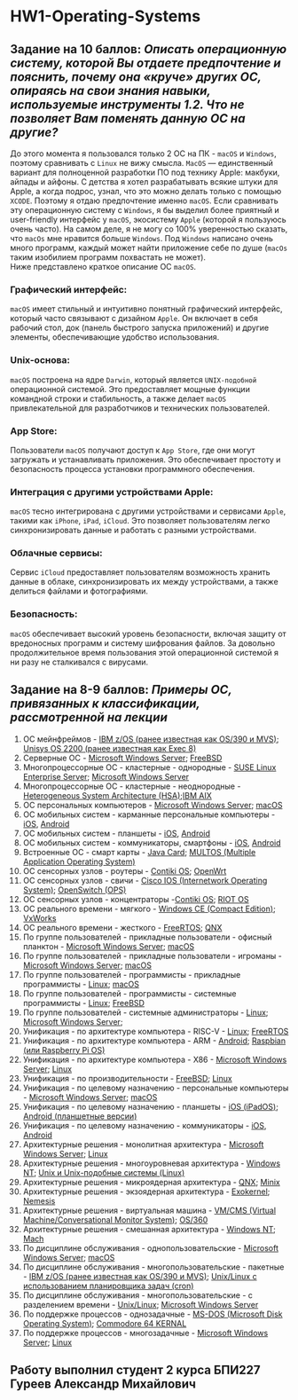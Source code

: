 # HW1-Operating-Systems
## Задание на 10 баллов: ***Описать операционную систему, которой Вы отдаете предпочтение и пояснить, почему она «круче» других ОС, опираясь на свои знания навыки, используемые инструменты 1.2. Что не позволяет Вам поменять данную ОС на другие?***
До этого момента я пользовался только 2 ОС на ПК - `macOS` и `Windows`, поэтому сравнивать с `Linux` не вижу смысла. `MacOS` — единственный вариант для полноценной разработки ПО под технику Apple: макбуки, айпады и айфоны. С детства я хотел разрабатывать всякие штуки для Apple, а когда подрос, узнал, что это можно делать только с помощью `XCODE`. Поэтому я отдаю предпочтение именно `macOS`.
Если сравнивать эту операционную систему с `Windows`, я бы выделил более приятный и user-friendly интерфейс у `macOS`, экосистему `Apple` (которой я пользуюсь очень часто). 
На самом деле, я не могу со 100% уверенностью сказать, что `macOs` мне нравится больше `Windows`. Под `Windows` написано очень много программ, каждый может найти приложение себе по душе (`macOs` таким изобилием программ похвастать не может). 
<br />Ниже представлено краткое описание ОС `macOS`.<br />
### Графический интерфейс:<br />
`macOS` имеет стильный и интуитивно понятный графический интерфейс, который часто связывают с дизайном `Apple`. Он включает в себя рабочий стол, док (панель быстрого запуска приложений) и другие элементы, обеспечивающие удобство использования.<br />
### Unix-основа:<br />
`macOS` построена на ядре `Darwin`, который является `UNIX-подобной` операционной системой. Это предоставляет мощные функции командной строки и стабильность, а также делает `macOS` привлекательной для разработчиков и технических пользователей.<br />
### App Store:<br />
Пользователи `macOS` получают доступ к `App Store`, где они могут загружать и устанавливать приложения. Это обеспечивает простоту и безопасность процесса установки программного обеспечения.<br />
### Интеграция с другими устройствами Apple:<br />
`macOS` тесно интегрирована с другими устройствами и сервисами `Apple`, такими как `iPhone`, `iPad`, `iCloud`. Это позволяет пользователям легко синхронизировать данные и работать с разными устройствами.<br />
### Облачные сервисы:<br />
Сервис `iCloud` предоставляет пользователям возможность хранить данные в облаке, синхронизировать их между устройствами, а также делиться файлами и фотографиями.<br />
### Безопасность:<br />
`macOS` обеспечивает высокий уровень безопасности, включая защиту от вредоносных программ и систему шифрования файлов. За довольно продолжительное время пользования этой операционной системой я ни разу не сталкивался с вирусами.<br />

## Задание на 8-9 баллов: ***Примеры ОС, привязанных к классификации, рассмотренной на лекции***

1. ОС мейнфреймов -  [IBM z/OS (ранее известная как OS/390 и MVS)](https://www.ibm.com/uk-en); [Unisys OS 2200 (ранее известная как Exec 8)](https://www.unisys.com/news-release/added-security-access-highlight-release-of-unisys-clearpath-os-2200/)
2. Серверные ОС - [Microsoft Windows Server](https://www.microsoft.com/ru-ru/windows-server); [FreeBSD](https://www.freebsd.org/)
3. Многопроцессорные ОС - кластерные - однородные - [SUSE Linux Enterprise Server](https://www.suse.com/products/server/);  [Microsoft Windows Server](https://www.microsoft.com/ru-ru/windows-server)
4. Многопроцессорные ОС - кластерные - неоднородные - [Heterogeneous System Architecture (HSA)](https://hsafoundation.com/);[IBM AIX](https://www.ibm.com/docs/en/aix)
5. ОС персональных компьютеров - [Microsoft Windows Server](https://www.microsoft.com/ru-ru/windows-server); [macOS](https://support.apple.com/macos)
6. ОС мобильных систем - карманные персональные компьютеры - [iOS](https://www.apple.com/ios/ios-17/), [Android](https://www.android.com/intl/ru_ru/)
7. ОС мобильных систем - планшеты - [iOS](https://www.apple.com/ios/ios-17/), [Android](https://www.android.com/intl/ru_ru/)
8. ОС мобильных систем - коммуникаторы, смартфоны - [iOS](https://www.apple.com/ios/ios-17/), [Android](https://www.android.com/intl/ru_ru/)
9. Встроенные ОС - смарт карты - [Java Card](https://www.oracle.com/java/java-card/); [MULTOS (Multiple Application Operating System)](https://multos.com/)
10. ОС сенсорных узлов - роутеры - [Contiki OS](https://contiki-os.org/); [OpenWrt](https://openwrt.org/)
11. ОС сенсорных узлов - свичи - [Cisco IOS (Internetwork Operating System)](https://www.cisco.com/c/en/us/products/ios-nx-os-software/ios-software-releases-listing.html); [OpenSwitch (OPS)](https://www.openswitch.net/)
12. ОС сенсорных узлов - концентраторы -[Contiki OS](https://contiki-os.org/); [RIOT OS](https://www.riot-os.org/)
13. ОС реального времени - мягкого - [Windows CE (Compact Edition)](https://www.microsoft.com/en-us/sharedsource/windows-embedded-ce-licensing-program.aspx); [VxWorks](https://www.windriver.com/products/vxworks)
14. ОС реального времени - жесткого - [FreeRTOS](https://freertos.org/); [QNX](https://blackberry.qnx.com/en)
15. По группе пользователей - прикладные пользователи - офисный планктон - [Microsoft Windows Server](https://www.microsoft.com/ru-ru/windows-server); [macOS](https://support.apple.com/macos)
16. По группе пользователей - прикладные пользователи - игроманы -[Microsoft Windows Server](https://www.microsoft.com/ru-ru/windows-server); [macOS](https://support.apple.com/macos)
17. По группе пользователей - программисты - прикладные программисты - [Linux](https://kernel.org/category/about.html); [macOS](https://support.apple.com/macos)
18. По группе пользователей - программисты - системные программисты - [Linux](https://kernel.org/category/about.html); [FreeBSD](https://www.freebsd.org/)
19. По группе пользователей - системные администраторы - [Linux](https://kernel.org/category/about.html); [Microsoft Windows Server](https://www.microsoft.com/ru-ru/windows-server);
20. Унификация - по архитектуре компьютера - RISC-V - [Linux](https://kernel.org/category/about.html); [FreeRTOS](https://freertos.org/)
21. Унификация - по архитектуре компьютера - ARM - [Android](https://www.android.com/intl/ru_ru/); [Raspbian (или Raspberry Pi OS)](https://www.raspberrypi.com/software/)
22. Унификация - по архитектуре компьютера - X86 - [Microsoft Windows Server](https://www.microsoft.com/ru-ru/windows-server); [Linux](https://kernel.org/category/about.html)
23. Унификация - по производительности - [FreeBSD](https://www.freebsd.org/); [Linux](https://kernel.org/category/about.html)
24. Унификация - по целевому назначению - персональные компьютеры - [Microsoft Windows Server](https://www.microsoft.com/ru-ru/windows-server); [macOS](https://support.apple.com/macos)
25. Унификация - по целевому назначению - планшеты  - [iOS (iPadOS)](https://developer.apple.com/ipados/); [Android (планшетные версии)](https://www.android.com/intl/ru_ru/)
26. Унификация - по целевому назначению - коммуникаторы -  [iOS](https://www.apple.com/ios/ios-17/), [Android](https://www.android.com/intl/ru_ru/)
27. Архитектурные решения - монолитная архитектура - [Microsoft Windows Server](https://www.microsoft.com/ru-ru/windows-server); [Linux](https://kernel.org/category/about.html)
28. Архитектурные решения - многоуровневая архитектура - [Windows NT](https://www.microsoft.com/en-us/download/details.aspx?id=40887); [Unix и Unix-подобные системы (Linux)](https://kernel.org/category/about.html)
29. Архитектурные решения - микроядерная архитектура - [QNX](https://blackberry.qnx.com/en); [Minix](http://minix3.ru/)
30. Архитектурные решения - экзоядерная архитектура - [Exokernel](https://wiki.osdev.org/Exokernel); [Nemesis](https://nemesis-os.github.io/)
31. Архитектурные решения - виртуальная машина - [VM/CMS (Virtual Machine/Conversational Monitor System)](https://www.ibm.com/docs/en/zvm/7.1?topic=zvm-overview-conversational-monitor-system-cms); [OS/360](https://www.elotouch.com/services/elocare-os-360)
32. Архитектурные решения - смешанная архитектура - [Windows NT](https://www.microsoft.com/en-us/download/details.aspx?id=40887); [Mach](https://padakuu.com/the-mach-operating-system-161-article)
33. По дисциплине обслуживания - однопользовательские - [Microsoft Windows Server](https://www.microsoft.com/ru-ru/windows-server); [macOS](https://support.apple.com/macos)
34. По дисциплине обслуживания - многопользовательские - пакетные - [IBM z/OS (ранее известная как OS/390 и MVS)](https://www.ibm.com/uk-en); [Unix/Linux с использованием планировщика задач (cron)](https://ubuntu.com/desktop)
35. По дисциплине обслуживания - многопользовательские - с разделением времени - [Unix/Linux](https://kernel.org/category/about.html); [Microsoft Windows Server](https://www.microsoft.com/ru-ru/windows-server)
36. По поддержке процессов - однозадачные - [MS-DOS (Microsoft Disk Operating System)](https://archiveos.org/ms-dos/); [Commodore 64 KERNAL](https://c64os.com/c64os/kernal)
37. По поддержке процессов - многозадачные - [Microsoft Windows Server](https://www.microsoft.com/ru-ru/windows-server); [Linux](https://kernel.org/category/about.html)
## Работу выполнил студент 2 курса БПИ227 Гуреев Александр Михайлович
